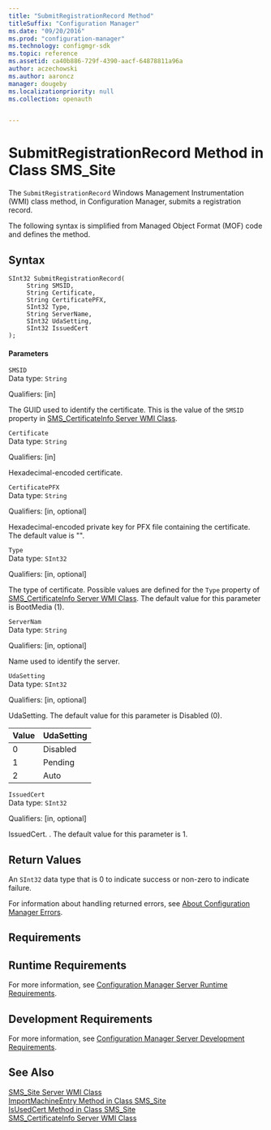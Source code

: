 ```yaml
---
title: "SubmitRegistrationRecord Method"
titleSuffix: "Configuration Manager"
ms.date: "09/20/2016"
ms.prod: "configuration-manager"
ms.technology: configmgr-sdk
ms.topic: reference
ms.assetid: ca40b886-729f-4390-aacf-64878811a96a
author: aczechowski
ms.author: aaroncz
manager: dougeby
ms.localizationpriority: null
ms.collection: openauth


---
```

# SubmitRegistrationRecord Method in Class SMS_Site
The `SubmitRegistrationRecord` Windows Management Instrumentation (WMI) class method, in Configuration Manager, submits a registration record.  

 The following syntax is simplified from Managed Object Format (MOF) code and defines the method.  

## Syntax  

```  
SInt32 SubmitRegistrationRecord(  
     String SMSID,  
     String Certificate,  
     String CertificatePFX,  
     SInt32 Type,  
     String ServerName,  
     SInt32 UdaSetting,  
     SInt32 IssuedCert  
);  
```  

#### Parameters  
 `SMSID`  
 Data type: `String`  

 Qualifiers: [in]  

 The GUID used to identify the certificate. This is the value of the `SMSID` property in [SMS_CertificateInfo Server WMI Class](../../../../../develop/reference/osd/sms_certificateinfo-server-wmi-class.md).  

 `Certificate`  
 Data type: `String`  

 Qualifiers: [in]  

 Hexadecimal-encoded certificate.  

 `CertificatePFX`  
 Data type: `String`  

 Qualifiers: [in, optional]  

 Hexadecimal-encoded private key for PFX file containing the certificate. The default value is "".  

 `Type`  
 Data type: `SInt32`  

 Qualifiers: [in, optional]  

 The type of certificate. Possible values are defined for the `Type` property of [SMS_CertificateInfo Server WMI Class](../../../../../develop/reference/osd/sms_certificateinfo-server-wmi-class.md). The default value for this parameter is BootMedia (1).  

 `ServerNam`  
 Data type: `String`  

 Qualifiers: [in, optional]  

 Name used to identify the server.  

 `UdaSetting`  
 Data type: `SInt32`  

 Qualifiers: [in, optional]  

 UdaSetting. The default value for this parameter is Disabled (0).  

|Value|UdaSetting|  
|-|-|  
|0|Disabled|  
|1|Pending|  
|2|Auto|  

 `IssuedCert`  
 Data type: `SInt32`  

 Qualifiers: [in, optional]  

 IssuedCert. . The default value for this parameter is 1.  

## Return Values  
 An `SInt32` data type that is 0 to indicate success or non-zero to indicate failure.  

 For information about handling returned errors, see [About Configuration Manager Errors](../../../../../develop/core/understand/about-configuration-manager-errors.md).  

## Requirements  

## Runtime Requirements  
 For more information, see [Configuration Manager Server Runtime Requirements](../../../../../develop/core/reqs/server-runtime-requirements.md).  

## Development Requirements  
 For more information, see [Configuration Manager Server Development Requirements](../../../../../develop/core/reqs/server-development-requirements.md).  

## See Also  
 [SMS_Site Server WMI Class](../../../../../develop/reference/core/servers/configure/sms_site-server-wmi-class.md)   
 [ImportMachineEntry Method in Class SMS_Site](../../../../../develop/reference/core/servers/configure/importmachineentry-method-in-class-sms_site.md)   
 [IsUsedCert Method in Class SMS_Site](../../../../../develop/reference/core/servers/configure/isusedcert-method-in-class-sms_site.md)   
 [SMS_CertificateInfo Server WMI Class](../../../../../develop/reference/osd/sms_certificateinfo-server-wmi-class.md)
